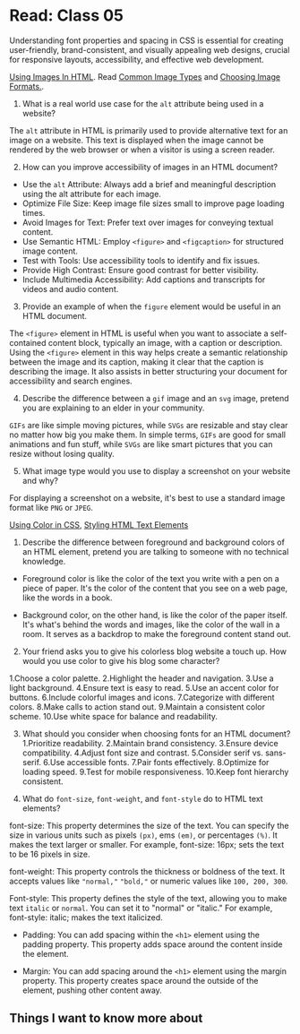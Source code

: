 # Read: Class 05

Understanding font properties and spacing in CSS is essential for creating user-friendly, brand-consistent, and visually appealing web designs, crucial for responsive layouts, accessibility, and effective web development.

[Using Images In HTML](https://developer.mozilla.org/en-US/docs/Learn/HTML/Multimedia_and_embedding/Images_in_HTML). Read [Common Image Types](https://developer.mozilla.org/en-US/docs/Web/Media/Formats/Image_types) and [Choosing Image Formats.](https://developer.mozilla.org/en-US/docs/Web/Media/Formats/Image_types#choosing_an_image_format).

1. What is a real world use case for the `alt` attribute being used in a website?

The `alt` attribute in HTML is primarily used to provide alternative text for an image on a website. This text is displayed when the image cannot be rendered by the web browser or when a visitor is using a screen reader.

2. How can you improve accessibility of images in an HTML document?

* Use the `alt` Attribute: Always add a brief and meaningful description using the alt attribute for each image.
* Optimize File Size: Keep image file sizes small to improve page loading times.
* Avoid Images for Text: Prefer text over images for conveying textual content.
* Use Semantic HTML: Employ `<figure>` and `<figcaption>` for structured image content.
* Test with Tools: Use accessibility tools to identify and fix issues.
* Provide High Contrast: Ensure good contrast for better visibility.
* Include Multimedia Accessibility: Add captions and transcripts for videos and audio content.

3. Provide an example of when the `figure` element would be useful in an HTML document.

The `<figure>` element in HTML is useful when you want to associate a self-contained content block, typically an image, with a caption or description. Using the `<figure>` element in this way helps create a semantic relationship between the image and its caption, making it clear that the caption is describing the image. It also assists in better structuring your document for accessibility and search engines.

4. Describe the difference between a `gif` image and an `svg` image, pretend you are explaining to an elder in your community.

`GIFs` are like simple moving pictures, while `SVGs` are resizable and stay clear no matter how big you make them. In simple terms, `GIFs` are good for small animations and fun stuff, while `SVGs` are like smart pictures that you can resize without losing quality.

5. What image type would you use to display a screenshot on your website and why?

For displaying a screenshot on a website, it's best to use a standard image format like `PNG` or `JPEG`.

[Using Color in CSS](https://developer.mozilla.org/en-US/docs/Web/CSS/CSS_Colors/Applying_color), [Styling HTML Text Elements](https://developer.mozilla.org/en-US/docs/Learn/CSS/Styling_text/Fundamentals)

1. Describe the difference between foreground and background colors of an HTML element, pretend you are talking to someone with no technical knowledge.

* Foreground color is like the color of the text you write with a pen on a piece of paper. It's the color of the content that you see on a web page, like the words in a book.

* Background color, on the other hand, is like the color of the paper itself. It's what's behind the words and images, like the color of the wall in a room. It serves as a backdrop to make the foreground content stand out.

2. Your friend asks you to give his colorless blog website a touch up. How would you use color to give his blog some character?

1.Choose a color palette.
2.Highlight the header and navigation.
3.Use a light background.
4.Ensure text is easy to read.
5.Use an accent color for buttons.
6.Include colorful images and icons.
7.Categorize with different colors.
8.Make calls to action stand out.
9.Maintain a consistent color scheme.
10.Use white space for balance and readability.

3. What should you consider when choosing fonts for an HTML document?
1.Prioritize readability.
2.Maintain brand consistency.
3.Ensure device compatibility.
4.Adjust font size and contrast.
5.Consider serif vs. sans-serif.
6.Use accessible fonts.
7.Pair fonts effectively.
8.Optimize for loading speed.
9.Test for mobile responsiveness.
10.Keep font hierarchy consistent.

4. What do `font-size`, `font-weight`, and `font-style` do to HTML text elements?

font-size: This property determines the size of the text. You can specify the size in various units such as pixels `(px)`, ems `(em)`, or percentages `(%)`. It makes the text larger or smaller. For example, font-size: 16px; sets the text to be 16 pixels in size.

font-weight: This property controls the thickness or boldness of the text. It accepts values like `"normal,"` `"bold,"` or numeric values like `100, 200, 300`.

Font-style: This property defines the style of the text, allowing you to make text `italic` or `normal`. You can set it to "normal" or "italic." For example, font-style: italic; makes the text italicized.

* Padding:
You can add spacing within the `<h1>` element using the padding property. This property adds space around the content inside the element.

* Margin:
You can add spacing around the `<h1>` element using the margin property. This property creates space around the outside of the element, pushing other content away.

## Things I want to know more about